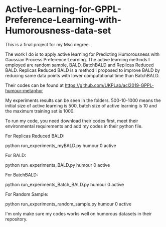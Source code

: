 # Active-Learning-for-GPPL-Preference-Learning-with-Humorousness-data-set

This is a final project for my Msc degree.

The work I do is to apply active learning for Predicting Humorousness with Gaussian Process Preference Learning.
The active learning methods I employed are random sample, BALD, BatchBALD and Replicas Reduced BALD.
Replicas Reduced BALD is a method I proposed to improve BALD by reducing same data points with lower computational time than BatchBALD.

Their codes can be found at https://github.com/UKPLab/acl2019-GPPL-humour-metaphor

My experiments results can be seen in the folders. 500-10-1000 means the initial size of active learning is 500, batch size of active learning is 10 and the maximum training set is 1000.

To run my code, you need download their codes first, meet their environmental requirements and add my codes in their python file.

For Replicas Reduced BALD:

python run_experiments_myBALD.py humour 0 active

For BALD:

python run_experiments_BALD.py humour 0 active

For BatchBALD:

python run_experiments_Batch_BALD.py humour 0 active

For Random Sample:

python run_experiments_random_sample.py humour 0 active

I'm only make sure my codes works well on humorous datasets in their repository.
